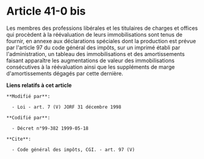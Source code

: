 # Article 41-0 bis

Les membres des professions libérales et les titulaires de charges et offices qui procèdent à la réévaluation de leurs
immobilisations sont tenus de fournir, en annexe aux déclarations spéciales dont la production est prévue par l'article 97 du
code général des impôts, sur un imprimé établi par l'administration, un tableau des immobilisations et des amortissements
faisant apparaître les augmentations de valeur des immobilisations consécutives à la réévaluation ainsi que les suppléments
de marge d'amortissements dégagés par cette dernière.

**Liens relatifs à cet article**

	**Modifié par**:

	  - Loi - art. 7 (V) JORF 31 décembre 1998

	**Codifié par**:

	  - Décret n°99-382 1999-05-18

	**Cite**:

	  - Code général des impôts, CGI. - art. 97 (V)
